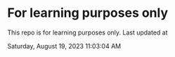 # For learning purposes only
This repo is for learning purposes only.
Last updated at

Saturday, August 19, 2023 11:03:04 AM

